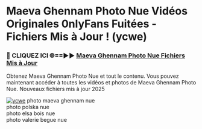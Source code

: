 # Maeva Ghennam Photo Nue Vidéos Originales 0nlyFans Fuitées - Fichiers Mis à Jour ! (ycwe)

<h3>🔴 CLIQUEZ ICI 🌐==►► <a href="https://tinyurl.com/2pmr4ezf" rel="nofollow">Maeva Ghennam Photo Nue Fichiers Mis à Jour</a></h3>

Obtenez Maeva Ghennam Photo Nue et tout le contenu. Vous pouvez maintenant accéder à toutes les vidéos et photos de Maeva Ghennam Photo Nue. Nouveaux fichiers mis à jour 2025

[![ycwe](https://i.imgur.com/6SNvagu.gif)](https://tinyurl.com/2pmr4ezf)
photo maeva ghennam nue<br>
photo polska nue<br>
photo elsa bois nue<br>
photo valerie begue nue